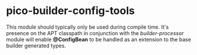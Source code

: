 # pico-builder-config-tools

This module should typically only be used during compile time. It's presence on the APT classpath in conjunction with the <i>builder-processor</i> module will enable <b>@ConfigBean</b> to be handled as an extension to the base builder generated types.
